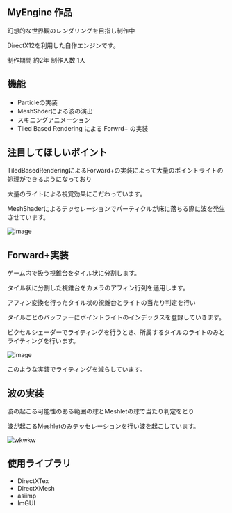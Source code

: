 ## MyEngine 作品

幻想的な世界観のレンダリングを目指し制作中

DirectX12を利用した自作エンジンです。

制作期間 約2年 制作人数 1人

## 機能

* Particleの実装
* MeshShderによる波の演出
* スキニングアニメーション
* Tiled Based Rendering による Forwrd+ の実装
  
## 注目してほしいポイント

TiledBasedRenderingによるForward+の実装によって大量のポイントライトの処理ができるようになっており

大量のライトによる視覚効果にこだわっています。

MeshShaderによるテッセレーションでパーティクルが床に落ちる際に波を発生させています。


  ![image](https://github.com/user-attachments/assets/59f0ae74-204f-4c64-b958-475d2b576c16)

## Forward+実装

ゲーム内で扱う視錐台をタイル状に分割します。

タイル状に分割した視錐台をカメラのアフィン行列を適用します。

アフィン変換を行ったタイル状の視錐台とライトの当たり判定を行い

タイルごとのバッファーにポイントライトのインデックスを登録していきます。

ピクセルシェーダーでライティングを行うとき、所属するタイルのライトのみとライティングを行います。

![image](https://github.com/user-attachments/assets/c606f037-c889-415b-bbaa-341d80589629)

このような実装でライティングを減らしています。

## 波の実装

波の起こる可能性のある範囲の球とMeshletの球で当たり判定をとり

波が起こるMeshletのみテッセレーションを行い波を起こしています。

![wkwkw](https://github.com/user-attachments/assets/100acb2e-1c32-46fb-b0cc-5a68fe19d439)

  
  ## 使用ライブラリ
* DirectXTex
* DirectXMesh
* asiimp
* ImGUI




  

